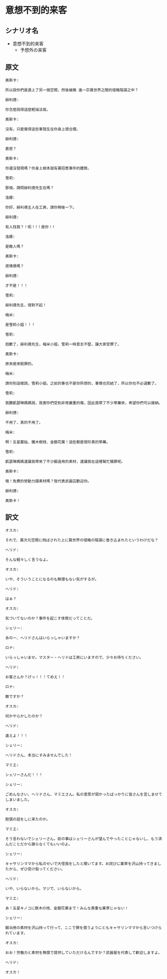# 意想不到的来客
## シナリオ名
 - 意想不到的来客
   - 予想外の来客

## 原文
```
奧斯卡:

所以說你們是遇上了另一個空間，然後被捲 進一宗異世界之間的侵略陰謀之中？ 
```

```
赫利德:

你怎麼說得這麼輕描淡寫。
```

```
奧斯卡:

沒有，只是覺得這些事發生在你身上很合理。
```

```
赫利德:

甚麼？
```

```
奧斯卡:

你還沒發現嗎？你身上根本就有著招惹事件的體質。
```

```
雪莉:

那個，請問赫利德先生在嗎？
```

```
洛娜:

你好，赫利德主人在工房，請你稍後一下。
```

```
赫利德:

有人找我？！呃！!！是你！!
```

```
洛娜:

是敵人嗎？
```

```
奧斯卡:

感情債嗎？
```

```
赫利德:

才不是！！！
```

```
雪莉:

赫利德先生，很對不起！
```

```
梅米:

是雪莉小姐！！！
```

```
雪莉:

抱歉了，赫利德先生，梅米小姐，雪莉一時意志不堅，讓大家受罪了。
```

```
奧斯卡:

原來是來賠罪的。
```

```
梅米:

請你別這樣說，雪莉小姐，之前的事也不是你所想的，事情也完結了，所以你也不必道歉了。
```

```
雪莉:

我聽凱瑟琳媽媽說，我害你們受到非常嚴重的傷，因此我帶了不少草藥來，希望你們可以接納。
```

```
赫利德:

不用了，真的不用了。
```

```
梅米:

啊！五星蘑姑、鐵木樹枝、金銀花葉！這些都是很珍貴的草藥。
```

```
雪莉:

凱瑟琳媽媽還讓我帶來了不少鍛造用的素材，還讓我在這裡幫忙贖罪呢。
```

```
奧斯卡:

哦！免費的勞動力跟素材嗎？我代表武器店歡迎你。
```

```
赫利德:

奧斯卡！ 
```

## 訳文
```
オスカ:

それで、異次元空間に飛ばされた上に異世界の侵略の陰謀に巻き込まれたというわけだな？ 
```

```
ヘリド:

そんな軽々しく言うなよ。
```

```
オスカ:

いや、そういうことになるのも無理もない気がするが。
```

```
ヘリド:

はぁ？
```

```
オスカ:

気づいてないのか？事件を起こす体質だってことだ。
```

```
シェリー:

あのー、ヘリドさんはいらっしゃいますか？
```

```
ロナ:

いらっしゃいませ。マスター・ヘリドは工房にいますので、少々お待ちください。
```

```
ヘリド:

お客さんか？げっ！！！てめえ！！
```

```
ロナ:

敵ですか？
```

```
オスカ:

何かやらかしたのか？
```

```
ヘリド:

違えよ！！！
```

```
シェリー:

ヘリドさん、本当にすみませんでした！
```

```
マミエ:

シェリーさんだ！！！
```

```
シェリー:

ごめんなさい、ヘリドさん、マミエさん。私の意思が弱かったばっかりに皆さんを苦しませてしまいました。
```

```
オスカ:

賠償の話をしに来たのか。
```

```
マミエ:

そう言わないでシェリーさん。前の事はシェリーさんが望んでやったことじゃないし、もう済んだことだから謝らなくてもいいのよ。
```

```
シェリー:

キャサリンママから私のせいで大怪我をしたと聞いてます。お詫びに薬草を沢山持ってきましたから、ぜひ受け取ってください。
```

```
ヘリド:

いや、いらないから。マジで、いらないから。
```

```
マミエ:

あ！五星キノコに鉄木の枝、金銀花葉まで！みんな貴重な薬草じゃない！
```

```
シェリー:

鍛冶用の素材を沢山持って行って、ここで罪を償うようにともキャサリンママから言いつけられています。
```

```
オスカ:

おお！労働力と素材を無償で提供していただけるんですか？武器屋を代表して歓迎しますよ。
```

```
ヘリド:

オスカ！
```
